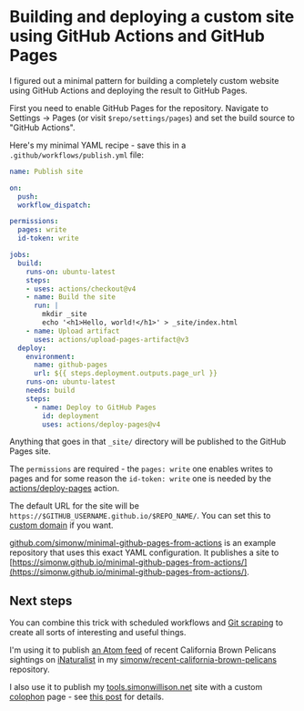 # Building and deploying a custom site using GitHub Actions and GitHub Pages

I figured out a minimal pattern for building a completely custom website using GitHub Actions and deploying the result to GitHub Pages.

First you need to enable GitHub Pages for the repository. Navigate to Settings -> Pages (or visit `$repo/settings/pages`) and set the build source to "GitHub Actions".

Here's my minimal YAML recipe - save this in a `.github/workflows/publish.yml` file:

```yaml
name: Publish site

on:
  push:
  workflow_dispatch:

permissions:
  pages: write
  id-token: write

jobs:
  build:
    runs-on: ubuntu-latest
    steps:
    - uses: actions/checkout@v4
    - name: Build the site
      run: |
        mkdir _site
        echo '<h1>Hello, world!</h1>' > _site/index.html
    - name: Upload artifact
      uses: actions/upload-pages-artifact@v3
  deploy:
    environment:
      name: github-pages
      url: ${{ steps.deployment.outputs.page_url }}
    runs-on: ubuntu-latest
    needs: build
    steps:
      - name: Deploy to GitHub Pages
        id: deployment
        uses: actions/deploy-pages@v4
```
Anything that goes in that `_site/` directory will be published to the GitHub Pages site.

The `permissions` are required - the `pages: write` one enables writes to pages and for some reason the `id-token: write` one is needed by the [actions/deploy-pages](https://github.com/actions/deploy-pages) action.

The default URL for the site will be `https://$GITHUB_USERNAME.github.io/$REPO_NAME/`. You can set this to [custom domain](https://docs.github.com/en/pages/configuring-a-custom-domain-for-your-github-pages-site) if you want.

[github.com/simonw/minimal-github-pages-from-actions](https://github.com/simonw/minimal-github-pages-from-actions/) is an example repository that uses this exact YAML configuration. It publishes a site to [https://simonw.github.io/minimal-github-pages-from-actions/](https://simonw.github.io/minimal-github-pages-from-actions/).

## Next steps

You can combine this trick with scheduled workflows and [Git scraping](https://simonwillison.net/2020/Oct/9/git-scraping/) to create all sorts of interesting and useful things.

I'm using it to publish [an Atom feed](https://simonw.github.io/recent-california-brown-pelicans/atom.xml) of recent California Brown Pelicans sightings on [iNaturalist](https://www.inaturalist.org/) in my [simonw/recent-california-brown-pelicans](https://github.com/simonw/recent-california-brown-pelicans) repository.

I also use it to publish my [tools.simonwillison.net](https://tools.simonwillison.net/) site with a custom [colophon](https://tools.simonwillison.net/colophon) page - see [this post](https://simonwillison.net/2025/Mar/11/using-llms-for-code/#a-detailed-example) for details.
